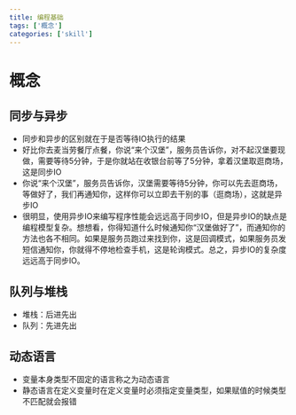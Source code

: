 ```yaml
---
title: 编程基础
tags: ['概念']
categories: ['skill']
---
```

# 概念
## 同步与异步
* 同步和异步的区别就在于是否等待IO执行的结果
* 好比你去麦当劳餐厅点餐，你说“来个汉堡”，服务员告诉你，对不起汉堡要现做，需要等待5分钟，于是你就站在收银台前等了5分钟，拿着汉堡取逛商场，这是同步IO
* 你说“来个汉堡”，服务员告诉你，汉堡需要等待5分钟，你可以先去逛商场，等做好了，我们再通知你，这样你可以立即去干别的事（逛商场），这就是异步IO
* 很明显，使用异步IO来编写程序性能会远远高于同步IO，但是异步IO的缺点是编程模型复杂。想想看，你得知道什么时候通知你“汉堡做好了”，而通知你的方法也各不相同。如果是服务员跑过来找到你，这是回调模式，如果服务员发短信通知你，你就得不停地检查手机，这是轮询模式。总之，异步IO的复杂度远远高于同步IO。

## 队列与堆栈
* 堆栈：后进先出
* 队列：先进先出

## 动态语言
* 变量本身类型不固定的语言称之为动态语言
* 静态语言在定义变量时在定义变量时必须指定变量类型，如果赋值的时候类型不匹配就会报错


